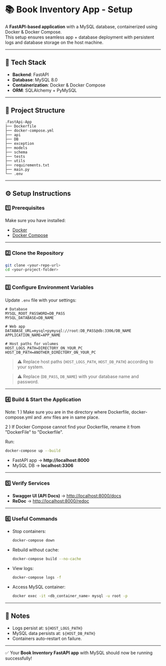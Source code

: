 # 📚 Book Inventory App - Setup

A **FastAPI-based application** with a MySQL database, containerized using Docker & Docker Compose.  
This setup ensures seamless app + database deployment with persistent logs and database storage on the host machine.

---

## 🚀 Tech Stack
- **Backend**: FastAPI  
- **Database**: MySQL 8.0  
- **Containerization**: Docker & Docker Compose  
- **ORM**: SQLAlchemy + PyMySQL  

---

## 📂 Project Structure
```
.FastApi-App
├── Dockerfile
├── docker-compose.yml
├── api
├── DB
├── exception
├── models
├── schema
├── tests
├── utils
├── requirements.txt
├── main.py
└── .env
```

---

## ⚙️ Setup Instructions

### 1️⃣ Prerequisites
Make sure you have installed:
- [Docker](https://docs.docker.com/get-docker/)  
- [Docker Compose](https://docs.docker.com/compose/install/)  

---

### 2️⃣ Clone the Repository
```bash
git clone <your-repo-url>
cd <your-project-folder>
```

---

### 3️⃣ Configure Environment Variables
Update `.env` file with your settings:
```env
# Database
MYSQL_ROOT_PASSWORD=DB_PASS
MYSQL_DATABASE=DB_NAME

# Web app
DATABASE_URL=mysql+pymysql://root:DB_PASS@db:3306/DB_NAME
APPLICATION_NAME=APP_NAME

# Host paths for volumes
HOST_LOGS_PATH=DIRECTORY_ON_YOUR_PC
HOST_DB_PATH=ANOTHER_DIRECTORY_ON_YOUR_PC
```
> ⚠️ Replace host paths (`HOST_LOGS_PATH`, `HOST_DB_PATH`) according to your system.

> ⚠️ Replace (`DB_PASS`, `DB_NAME`) with your database name and password.

---

### 4️⃣ Build & Start the Application

Note: 1 ) Make sure you are in the directory where Dockerfile, docker-compose.yml and .env files are in same place.

2 ) If Docker Compose cannot find your Dockerfile, rename it from "DockerFile" to "Dockerfile". 

Run:
```bash
docker-compose up --build
```

- FastAPI app → **http://localhost:8000**  
- MySQL DB → **localhost:3306**

---

### 5️⃣ Verify Services
- **Swagger UI (API Docs)** → [http://localhost:8000/docs](http://localhost:8000/docs)  
- **ReDoc** → [http://localhost:8000/redoc](http://localhost:8000/redoc)  

---

### 6️⃣ Useful Commands
- Stop containers:
  ```bash
  docker-compose down
  ```
- Rebuild without cache:
  ```bash
  docker-compose build --no-cache
  ```
- View logs:
  ```bash
  docker-compose logs -f
  ```
- Access MySQL container:
  ```bash
  docker exec -it <db_container_name> mysql -u root -p
  ```

---

## 📌 Notes
- Logs persist at: `${HOST_LOGS_PATH}`  
- MySQL data persists at: `${HOST_DB_PATH}`  
- Containers auto-restart on failure.  

---

✅ Your **Book Inventory FastAPI app** with MySQL should now be running successfully!  
